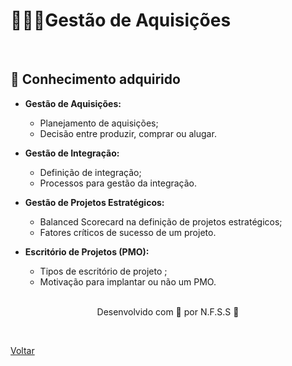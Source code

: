 <h1>🏌🏻‍♂️Gestão de Aquisições</h1>

<br>

<h2> 🧠 Conhecimento adquirido </h2>

- **Gestão de Aquisições:**
  - Planejamento de aquisições;
  - Decisão entre produzir, comprar ou alugar.

- **Gestão de Integração:**
  - Definição de integração;
  - Processos para gestão da integração.

- **Gestão de Projetos Estratégicos:**
  - Balanced Scorecard na definição de projetos estratégicos;
  - Fatores críticos de sucesso de um projeto.

- **Escritório de Projetos (PMO):**
  - Tipos de escritório de projeto ;
  - Motivação para implantar ou não um PMO.







  <br>


<p align="center"> Desenvolvido com 💜 por N.F.S.S 👋 <p>


<br>

<a href="./README.md">Voltar</a>
